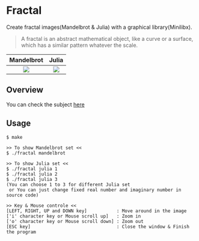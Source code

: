 # Fractal

Create fractal images(Mandelbrot & Julia) with a graphical library(Minilibx).
> A fractal is an abstract mathematical object, like a curve or a surface, which has a similar pattern whatever the scale.

Mandelbrot             |  Julia
:-------------------------:|:-------------------------:
![](https://github.com/hy-3/fractal/blob/master/gif/mandelbrot.gif)  |  ![](https://github.com/hy-3/fractal/blob/master/gif/julia.gif)

## Overview
You can check the subject [here](https://github.com/hy-3/42_fractal/blob/master/fractal.pdf)

## Usage
```
$ make

>> To show Mandelbrot set <<
$ ./fractal mandelbrot

>> To show Julia set <<
$ ./fractal julia 1
$ ./fractal julia 2
$ ./fractal julia 3
(You can choose 1 to 3 for different Julia set
 or You can just change fixed real number and imaginary number in source code)

>> Key & Mouse controle <<
[LEFT, RIGHT, UP and DOWN key]           : Move around in the image
['i' character key or Mouse scroll up]   : Zoom in
['o' character key or Mouse scroll down] : Zoom out
[ESC key]                                : Close the window & Finish the program
```
